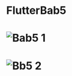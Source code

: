 # FlutterBab5
# ![Bab5 1](https://user-images.githubusercontent.com/95389892/204435585-382b66fa-4189-4b30-b8d5-971766db98a0.JPG)
# ![Bb5 2](https://user-images.githubusercontent.com/95389892/204435619-626d4026-85c4-4404-a940-e21af8aa91f7.JPG)

